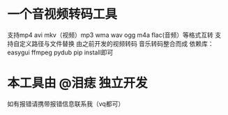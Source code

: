 一个音视频转码工具
=================
支持mp4 avi mkv（视频）mp3 wma wav ogg m4a flac(音频）等格式互转 支持自定义路径与文件替换
由之前开发的视频转码 音乐转码整合而成
依赖库：easygui ffmpeg pydub   pip install即可
# 本工具由 @泪痣 独立开发 
如有报错请携带报错信息联系我（vq都可）
